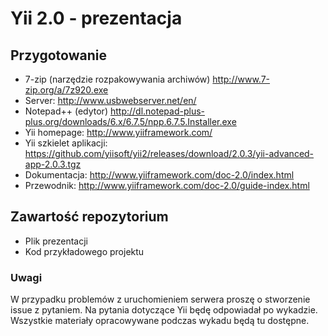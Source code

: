 # Yii 2.0 - prezentacja

## Przygotowanie
- 7-zip (narzędzie rozpakowywania archiwów) http://www.7-zip.org/a/7z920.exe
- Server: http://www.usbwebserver.net/en/
- Notepad++ (edytor) http://dl.notepad-plus-plus.org/downloads/6.x/6.7.5/npp.6.7.5.Installer.exe
- Yii homepage: http://www.yiiframework.com/
- Yii szkielet aplikacji: https://github.com/yiisoft/yii2/releases/download/2.0.3/yii-advanced-app-2.0.3.tgz
- Dokumentacja: http://www.yiiframework.com/doc-2.0/index.html
- Przewodnik: http://www.yiiframework.com/doc-2.0/guide-index.html

## Zawartość repozytorium
- Plik prezentacji
- Kod przykładowego projektu

### Uwagi
W przypadku problemów z uruchomieniem serwera proszę o stworzenie issue z pytaniem.
Na pytania dotyczące Yii będę odpowiadał po wykadzie.
Wszystkie materiały opracowywane podczas wykadu będą tu dostępne.
